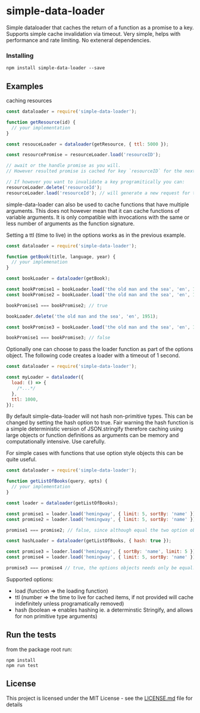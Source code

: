 # simple-data-loader

Simple dataloader that caches the return of a function as a promise to a key.
Supports simple cache invalidation via timeout. Very simple, helps with performance and
rate limiting. No exteneral dependencies.

### Installing

```
npm install simple-data-loader --save
```

## Examples

caching resources

```javascript
const dataloader = require('simple-data-loader');

function getResource(id) {
  // your implementation
}

const resouceLoader = dataloader(getResource, { ttl: 5000 });

const resourcePromise = resourceLoader.load('resourceID');

// await or the handle promise as you will.
// However resulted promise is cached for key `resourceID` for the next 5000 milliseconds

// If however you want to invalidate a key programitically you can:
resourceLoader.delete('resourceId');
resourceLoader.load('resourceId'); // will generate a new request for the underlying resource and cache it.
```

simple-data-loader can also be used to cache functions that have multiple arguments.
This does not however mean that it can cache functions of variable arguments. It is only compatible with invocations
with the same or less number of arguments as the function signature.

Setting a ttl (time to live) in the options works as in the previous example.

```javascript
const dataloader = require('simple-data-loader');

function getBook(title, language, year) {
  // your implemenation
}

const bookLoader = dataloader(getBook);

const bookPromise1 = bookLoader.load('the old man and the sea', 'en', 1951);
const bookPromise2 = bookLoader.load('the old man and the sea', 'en', 1951);

bookPromise1 === bookPromise2; // true

bookLoader.delete('the old man and the sea', 'en', 1951);

const bookPromise3 = bookLoader.load('the old man and the sea', 'en', 1951);

bookPromise1 === bookPromise3; // false
```

Optionally one can choose to pass the loader function as part of the options object.
The following code creates a loader with a timeout of 1 second.

```javascript
const dataloader = require('simple-data-loader');

const myLoader = dataloader({
  load: () => {
    /*...*/
  },
  ttl: 1000,
});
```

By default simple-data-loader will not hash non-primitive types. This can be changed by setting the hash option
to true. Fair warning the hash function is a simple deterministic version of JSON.stringify therefore caching using
large objects or function definitions as arguments can be memory and computationally intensive. Use carefully.

For simple cases with functions that use option style objects this can be quite useful.

```javascript
const dataloader = require('simple-data-loader');

function getListOfBooks(query, opts) {
  // your implementation
}

const loader = dataloader(getListOfBooks);

const promise1 = loader.load('hemingway', { limit: 5, sortBy: 'name' });
const promise2 = loader.load('hemingway', { limit: 5, sortBy: 'name' });

promise1 === promise2; // false, since although equal the two option objects are not the same reference

const hashLoader = dataloader(getListOfBooks, { hash: true });

const promise3 = loader.load('hemingway', { sortBy: 'name', limit: 5 });
const promise4 = loader.load('hemingway', { limit: 5, sortBy: 'name' });

promise3 === promise4 // true, the options objects needs only be equal. Key ordering does not matter

```

Supported options:

- load  (function => the loading function)
- ttl   (number => the time to live for cached items, if not provided will cache indefinitely unless programatically removed)
- hash  (boolean => enables hashing ie. a determinstic Stringify, and allows for non primitive type arguments)

## Run the tests

from the package root run:

```
npm install
npm run test
```

## License

This project is licensed under the MIT License - see the [LICENSE.md](LICENSE.md) file for details
